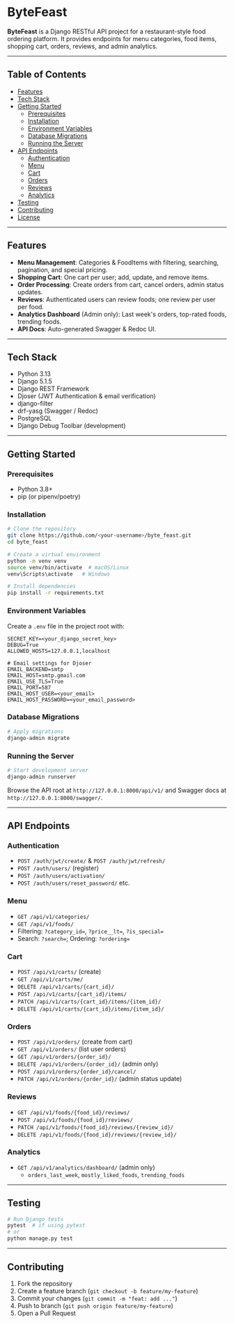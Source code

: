 # ByteFeast

**ByteFeast** is a Django RESTful API project for a restaurant-style food ordering platform. It provides endpoints for menu categories, food items, shopping cart, orders, reviews, and admin analytics.

---

## Table of Contents

- [Features](#features)
- [Tech Stack](#tech-stack)
- [Getting Started](#getting-started)
  - [Prerequisites](#prerequisites)
  - [Installation](#installation)
  - [Environment Variables](#environment-variables)
  - [Database Migrations](#database-migrations)
  - [Running the Server](#running-the-server)
- [API Endpoints](#api-endpoints)
  - [Authentication](#authentication)
  - [Menu](#menu)
  - [Cart](#cart)
  - [Orders](#orders)
  - [Reviews](#reviews)
  - [Analytics](#analytics)
- [Testing](#testing)
- [Contributing](#contributing)
- [License](#license)

---

## Features

- **Menu Management**: Categories & FoodItems with filtering, searching, pagination, and special pricing.
- **Shopping Cart**: One cart per user; add, update, and remove items.
- **Order Processing**: Create orders from cart, cancel orders, admin status updates.
- **Reviews**: Authenticated users can review foods; one review per user per food.
- **Analytics Dashboard** (Admin only): Last week's orders, top-rated foods, trending foods.
- **API Docs**: Auto-generated Swagger & Redoc UI.

---

## Tech Stack

- Python 3.13
- Django 5.1.5
- Django REST Framework
- Djoser (JWT Authentication & email verification)
- django-filter
- drf-yasg (Swagger / Redoc)
- PostgreSQL
- Django Debug Toolbar (development)

---

## Getting Started

### Prerequisites

- Python 3.8+
- pip (or pipenv/poetry)

### Installation

```bash
# Clone the repository
git clone https://github.com/<your-username>/byte_feast.git
cd byte_feast

# Create a virtual environment
python -m venv venv
source venv/bin/activate  # macOS/Linux
venv\Scripts\activate   # Windows

# Install dependencies
pip install -r requirements.txt
```

### Environment Variables

Create a `.env` file in the project root with:

```env
SECRET_KEY=<your_django_secret_key>
DEBUG=True
ALLOWED_HOSTS=127.0.0.1,localhost

# Email settings for Djoser
EMAIL_BACKEND=smtp
EMAIL_HOST=smtp.gmail.com
EMAIL_USE_TLS=True
EMAIL_PORT=587
EMAIL_HOST_USER=<your_email>
EMAIL_HOST_PASSWORD=<your_email_password>
```

### Database Migrations

```bash
# Apply migrations
django-admin migrate
```

### Running the Server

```bash
# Start development server
django-admin runserver
```

Browse the API root at `http://127.0.0.1:8000/api/v1/` and Swagger docs at `http://127.0.0.1:8000/swagger/`.

---

## API Endpoints

### Authentication

- `POST /auth/jwt/create/` & `POST /auth/jwt/refresh/`
- `POST /auth/users/` (register)
- `POST /auth/users/activation/`
- `POST /auth/users/reset_password/` etc.

### Menu

- `GET /api/v1/categories/`
- `GET /api/v1/foods/`
- Filtering: `?category_id=`, `?price__lt=`, `?is_special=`
- Search: `?search=`; Ordering: `?ordering=`

### Cart

- `POST /api/v1/carts/` (create)
- `GET /api/v1/carts/me/`
- `DELETE /api/v1/carts/{cart_id}/`
- `POST /api/v1/carts/{cart_id}/items/`
- `PATCH /api/v1/carts/{cart_id}/items/{item_id}/`
- `DELETE /api/v1/carts/{cart_id}/items/{item_id}/`

### Orders

- `POST /api/v1/orders/` (create from cart)
- `GET /api/v1/orders/` (list user orders)
- `GET /api/v1/orders/{order_id}/`
- `DELETE /api/v1/orders/{order_id}/` (admin only)
- `POST /api/v1/orders/{order_id}/cancel/`
- `PATCH /api/v1/orders/{order_id}/` (admin status update)

### Reviews

- `GET /api/v1/foods/{food_id}/reviews/`
- `POST /api/v1/foods/{food_id}/reviews/`
- `PATCH /api/v1/foods/{food_id}/reviews/{review_id}/`
- `DELETE /api/v1/foods/{food_id}/reviews/{review_id}/`

### Analytics

- `GET /api/v1/analytics/dashboard/` (admin only)
  - `orders_last_week`, `mostly_liked_foods`, `trending_foods`

---

## Testing

```bash
# Run Django tests
pytest  # if using pytest
# or
python manage.py test
```

---

## Contributing

1. Fork the repository
2. Create a feature branch (`git checkout -b feature/my-feature`)
3. Commit your changes (`git commit -m "feat: add ..."`)
4. Push to branch (`git push origin feature/my-feature`)
5. Open a Pull Request



